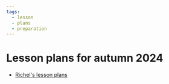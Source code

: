 ```yaml
---
tags:
  - lesson
  - plans
  - preparation
---
```


# Lesson plans for autumn 2024

- [Richel's lesson plans](richel/README.md)
